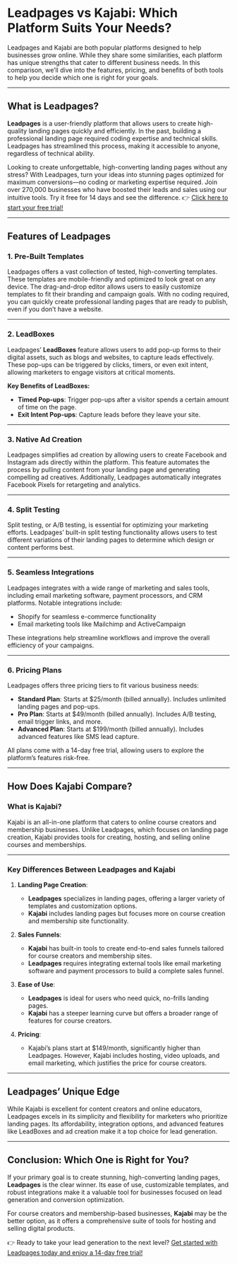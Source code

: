 # Leadpages vs Kajabi: Which Platform Suits Your Needs?

Leadpages and Kajabi are both popular platforms designed to help businesses grow online. While they share some similarities, each platform has unique strengths that cater to different business needs. In this comparison, we’ll dive into the features, pricing, and benefits of both tools to help you decide which one is right for your goals.

---

## What is Leadpages?

**Leadpages** is a user-friendly platform that allows users to create high-quality landing pages quickly and efficiently. In the past, building a professional landing page required coding expertise and technical skills. Leadpages has streamlined this process, making it accessible to anyone, regardless of technical ability.

Looking to create unforgettable, high-converting landing pages without any stress? With Leadpages, turn your ideas into stunning pages optimized for maximum conversions—no coding or marketing expertise required. Join over 270,000 businesses who have boosted their leads and sales using our intuitive tools. Try it free for 14 days and see the difference. 👉 [Click here to start your free trial!](https://bit.ly/LEadPages)

---

## Features of Leadpages

### 1. **Pre-Built Templates**
Leadpages offers a vast collection of tested, high-converting templates. These templates are mobile-friendly and optimized to look great on any device. The drag-and-drop editor allows users to easily customize templates to fit their branding and campaign goals. With no coding required, you can quickly create professional landing pages that are ready to publish, even if you don’t have a website.

---

### 2. **LeadBoxes**
Leadpages’ **LeadBoxes** feature allows users to add pop-up forms to their digital assets, such as blogs and websites, to capture leads effectively. These pop-ups can be triggered by clicks, timers, or even exit intent, allowing marketers to engage visitors at critical moments.

**Key Benefits of LeadBoxes:**
- **Timed Pop-ups**: Trigger pop-ups after a visitor spends a certain amount of time on the page.
- **Exit Intent Pop-ups**: Capture leads before they leave your site.

---

### 3. **Native Ad Creation**
Leadpages simplifies ad creation by allowing users to create Facebook and Instagram ads directly within the platform. This feature automates the process by pulling content from your landing page and generating compelling ad creatives. Additionally, Leadpages automatically integrates Facebook Pixels for retargeting and analytics.

---

### 4. **Split Testing**
Split testing, or A/B testing, is essential for optimizing your marketing efforts. Leadpages’ built-in split testing functionality allows users to test different variations of their landing pages to determine which design or content performs best.

---

### 5. **Seamless Integrations**
Leadpages integrates with a wide range of marketing and sales tools, including email marketing software, payment processors, and CRM platforms. Notable integrations include:
- Shopify for seamless e-commerce functionality
- Email marketing tools like Mailchimp and ActiveCampaign

These integrations help streamline workflows and improve the overall efficiency of your campaigns.

---

### 6. **Pricing Plans**
Leadpages offers three pricing tiers to fit various business needs:
- **Standard Plan**: Starts at $25/month (billed annually). Includes unlimited landing pages and pop-ups.
- **Pro Plan**: Starts at $49/month (billed annually). Includes A/B testing, email trigger links, and more.
- **Advanced Plan**: Starts at $199/month (billed annually). Includes advanced features like SMS lead capture.

All plans come with a 14-day free trial, allowing users to explore the platform’s features risk-free.

---

## How Does Kajabi Compare?

### What is Kajabi?

Kajabi is an all-in-one platform that caters to online course creators and membership businesses. Unlike Leadpages, which focuses on landing page creation, Kajabi provides tools for creating, hosting, and selling online courses and memberships.

---

### Key Differences Between Leadpages and Kajabi

1. **Landing Page Creation**:
   - **Leadpages** specializes in landing pages, offering a larger variety of templates and customization options.
   - **Kajabi** includes landing pages but focuses more on course creation and membership site functionality.

2. **Sales Funnels**:
   - **Kajabi** has built-in tools to create end-to-end sales funnels tailored for course creators and membership sites.
   - **Leadpages** requires integrating external tools like email marketing software and payment processors to build a complete sales funnel.

3. **Ease of Use**:
   - **Leadpages** is ideal for users who need quick, no-frills landing pages.
   - **Kajabi** has a steeper learning curve but offers a broader range of features for course creators.

4. **Pricing**:
   - Kajabi’s plans start at $149/month, significantly higher than Leadpages. However, Kajabi includes hosting, video uploads, and email marketing, which justifies the price for course creators.

---

## Leadpages’ Unique Edge

While Kajabi is excellent for content creators and online educators, Leadpages excels in its simplicity and flexibility for marketers who prioritize landing pages. Its affordability, integration options, and advanced features like LeadBoxes and ad creation make it a top choice for lead generation.

---

## Conclusion: Which One is Right for You?

If your primary goal is to create stunning, high-converting landing pages, **Leadpages** is the clear winner. Its ease of use, customizable templates, and robust integrations make it a valuable tool for businesses focused on lead generation and conversion optimization.

For course creators and membership-based businesses, **Kajabi** may be the better option, as it offers a comprehensive suite of tools for hosting and selling digital products.

👉 Ready to take your lead generation to the next level? [Get started with Leadpages today and enjoy a 14-day free trial!](https://bit.ly/LEadPages)
